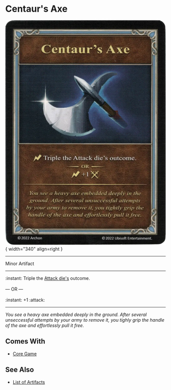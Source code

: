# Centaur's Axe

![Centaur's Axe](../assets/artifacts_minor-centaurs_axe.webp){ width="340" align=right }
___
Minor Artifact
___
:instant: Triple the [Attack die's](../dice.md#attack-die) outcome.<br><br>— OR —<br><br>:instant: +1 :attack:
___
*You see a heavy axe embedded deeply in the ground. After several unseccessful attempts by your army to remove it, you tighly grip the handle of the axe and effortlessly pull it free.*


## Comes With

- [Core Game](../content.md)


## See Also

- [List of Artifacts](../artifacts.md)
